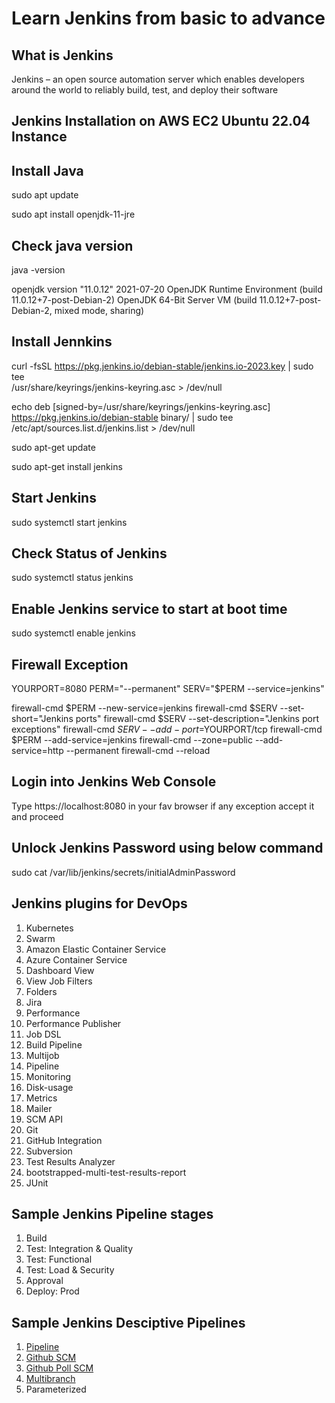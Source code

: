 # Learn Jenkins from basic to advance

## What is Jenkins

Jenkins – an open source automation server which enables developers around the world to reliably build, test, and deploy their software

## Jenkins Installation on AWS EC2 Ubuntu 22.04 Instance

## Install Java

sudo apt update

sudo apt install openjdk-11-jre

## Check java version

java -version

openjdk version "11.0.12" 2021-07-20
OpenJDK Runtime Environment (build 11.0.12+7-post-Debian-2)
OpenJDK 64-Bit Server VM (build 11.0.12+7-post-Debian-2, mixed mode, sharing)

## Install Jennkins

curl -fsSL https://pkg.jenkins.io/debian-stable/jenkins.io-2023.key | sudo tee \
/usr/share/keyrings/jenkins-keyring.asc > /dev/null

echo deb [signed-by=/usr/share/keyrings/jenkins-keyring.asc] \
https://pkg.jenkins.io/debian-stable binary/ | sudo tee \
/etc/apt/sources.list.d/jenkins.list > /dev/null

sudo apt-get update

sudo apt-get install jenkins

## Start Jenkins 

sudo systemctl start jenkins

## Check Status of Jenkins

sudo systemctl status jenkins

## Enable Jenkins service to start at boot time

sudo systemctl enable jenkins

## Firewall Exception

YOURPORT=8080
PERM="--permanent"
SERV="$PERM --service=jenkins"

firewall-cmd $PERM --new-service=jenkins
firewall-cmd $SERV --set-short="Jenkins ports"
firewall-cmd $SERV --set-description="Jenkins port exceptions"
firewall-cmd $SERV --add-port=$YOURPORT/tcp
firewall-cmd $PERM --add-service=jenkins
firewall-cmd --zone=public --add-service=http --permanent
firewall-cmd --reload

## Login into Jenkins Web Console

Type https://localhost:8080 in your fav browser if any exception accept it and proceed

## Unlock Jenkins Password using below command

sudo cat /var/lib/jenkins/secrets/initialAdminPassword

## Jenkins plugins for DevOps

1. Kubernetes
2. Swarm
3. Amazon Elastic Container Service
4. Azure Container Service
5. Dashboard View
6. View Job Filters
7. Folders
8. Jira
9. Performance
10. Performance Publisher
11. Job DSL
12. Build Pipeline
13. Multijob
14. Pipeline
15. Monitoring
16. Disk-usage
17. Metrics
18. Mailer
19. SCM API
20. Git
21. GitHub Integration
22. Subversion
23. Test Results Analyzer
24. bootstrapped-multi-test-results-report
25. JUnit

## Sample Jenkins Pipeline stages

1. Build 
2. Test: Integration & Quality
3. Test: Functional
4. Test: Load & Security
5. Approval
6. Deploy: Prod


## Sample Jenkins Desciptive Pipelines

1. <a href="https://github.com/savanarohit/Jenkins/blob/main/Jenkins%20Descriptive%20Pipeline/1_pipeline/Jenkinsfile"> Pipeline </a>
2. <a href="https://github.com/savanarohit/Jenkins/blob/main/Jenkins%20Descriptive%20Pipeline/2_github/Jenkinsfile"> Github SCM </a>
3. <a href="https://github.com/savanarohit/Jenkins/blob/main/Jenkins%20Descriptive%20Pipeline/3_github_poll_scm/Jenkinsfile"> Github Poll SCM </a>
4. <a href="https://github.com/savanarohit/Jenkins/blob/main/Jenkins%20Descriptive%20Pipeline/4_multibranch/Jenkinsfile"> Multibranch </a>
5. Parameterized 